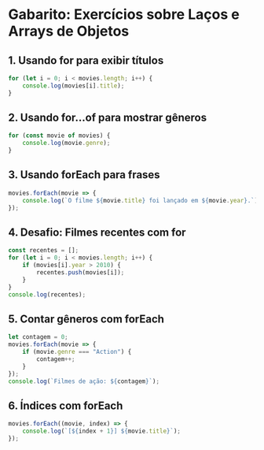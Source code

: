 # Gabarito: Exercícios sobre Laços e Arrays de Objetos

## 1. Usando for para exibir títulos
```js
for (let i = 0; i < movies.length; i++) {
    console.log(movies[i].title);
}
```

## 2. Usando for...of para mostrar gêneros
```js
for (const movie of movies) {
    console.log(movie.genre);
}
```

## 3. Usando forEach para frases
```js
movies.forEach(movie => {
    console.log(`O filme ${movie.title} foi lançado em ${movie.year}.`);
});
```

## 4. Desafio: Filmes recentes com for
```js
const recentes = [];
for (let i = 0; i < movies.length; i++) {
    if (movies[i].year > 2010) {
        recentes.push(movies[i]);
    }
}
console.log(recentes);
```

## 5. Contar gêneros com forEach
```js
let contagem = 0;
movies.forEach(movie => {
    if (movie.genre === "Action") {
        contagem++;
    }
});
console.log(`Filmes de ação: ${contagem}`);
```

## 6. Índices com forEach
```js
movies.forEach((movie, index) => {
    console.log(`[${index + 1}] ${movie.title}`);
});
``` 